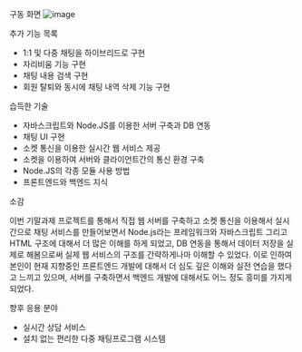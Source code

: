 구동 화면 
![image](https://user-images.githubusercontent.com/8749114/148673582-bd7558b9-a347-4116-901b-21e9ab8e3d25.png)

추가 기능 목록

-	1:1 및 다중 채팅을 하이브리드로 구현
-	자리비움 기능 구현 
-	채팅 내용 검색 구현 
-	회원 탈퇴와 동시에 채팅 내역 삭제 기능 구현



습득한 기술

-	자바스크립트와 Node.JS를 이용한 서버 구축과 DB 연동 
-	채팅 UI 구현 
-	소켓 통신을 이용한 실시간 웹 서비스 제공
-	소켓을 이용하여 서버와 클라이언트간의 통신 환경 구축 
-	Node.JS의 각종 모듈 사용 방법 
-	프론트엔드와 백엔드 지식



소감

이번 기말과제 프로젝트를 통해서 직접 웹 서버를 구축하고 소켓 통신을 이용해서 실시간으로 채팅 서비스를 만들어보면서 Node.js라는 프레임워크와 자바스크립트 그리고 HTML 구조에 대해서 더 많은 이해를 하게 되었고, DB 연동을 통해서 데이터 저장을 실제로 해봄으로써 실제 웹 서비스의 구조를 간략하게나마 이해할 수 있었다. 이로 인하여 본인이 현재 지향중인 프론트엔드 개발에 대해서 더 심도 깊은 이해와 실전 연습을 했다고 느끼고 있으며, 서버를 구축하면서 백엔드 개발에 대해서도 어느 정도 흥미를 가지게 되었다. 


향후 응용 분야 
-	실시간 상담 서비스
-	설치 없는 편리한 다중 채팅프로그램 시스템 
